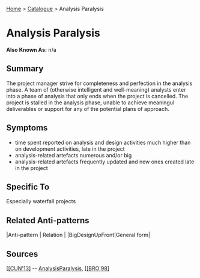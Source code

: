 [Home](../README.md) > [Catalogue](../Antipatterns_catalogue.md) > Analysis Paralysis


# Analysis Paralysis

**Also Known As:** n/a


## Summary

The project manager strive for completeness and perfection in the analysis phase. A team of (otherwise intelligent and well-meaning) analysts enter into a phase of analysis that only ends when the project is cancelled.  The project is stalled in the analysis phase, unable to achieve meaningul deliverables or support for any of the potential plans of approach.


## Symptoms

 - time spent reported on analysis and design activities much higher than on development activities, late in the project
 - analysis-related artefacts numerous and/or big
 - analysis-related artefacts frequently updated and new ones created late in the project

## Specific To

Especially waterfall projects

## Related Anti-patterns

|Anti-pattern  | Relation |
|BigDesignUpFront|General form|

## Sources

[[[CUN'13]](../References.md) -- [AnalysisParalysis](http://wiki.c2.com/?AnalysisParalysis), [[[BRO'98]](../References.md)
